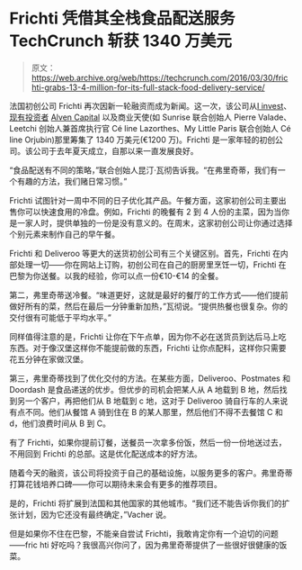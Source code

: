 # Frichti 凭借其全栈食品配送服务 TechCrunch 斩获 1340 万美元

> 原文：<https://web.archive.org/web/https://techcrunch.com/2016/03/30/frichti-grabs-13-4-million-for-its-full-stack-food-delivery-service/>

法国初创公司 Frichti 再次因新一轮融资而成为新闻。这一次，该公司从[I invest](https://web.archive.org/web/20230208080109/https://www.crunchbase.com/organization/idinvest-partners/)、[现有投资者](https://web.archive.org/web/20230208080109/https://techcrunch.com/2015/11/10/frichti-grabs-1-1-million-for-its-full-stack-food-delivery-service/) [Alven Capital](https://web.archive.org/web/20230208080109/https://www.crunchbase.com/organization/alven-capital) 以及商业天使(如 Sunrise 联合创始人 Pierre Valade、Leetchi 创始人兼首席执行官 Cé line Lazorthes、My Little Paris 联合创始人 Cé line Orjubin)那里筹集了 1340 万美元(€1200 万)。Frichti 是一家年轻的初创公司。该公司于去年夏天成立，自那以来一直发展良好。

“食品配送有不同的策略，”联合创始人昆汀·瓦彻告诉我。“在弗里奇蒂，我们有一个有趣的方法，我们赌日常习惯。”

Frichti 试图针对一周中不同的日子优化其产品。午餐方面，这家初创公司主要出售你可以快速食用的冷盘。例如，Frichti 的晚餐有 2 到 4 人份的主菜，因为当你是一家人时，提供单独的一份是没有意义的。在周末，这家初创公司让你通过选择个别元素来制作自己的早午餐。

Frichti 和 Deliveroo 等更大的送货初创公司有三个关键区别。首先，Frichti 在内部处理一切——你在网站上订购，初创公司在自己的厨房里烹饪一切，Frichti 在巴黎为你送餐。以我的经验，你可以点一份€10-€14 的全餐。

第二，弗里奇蒂送冷餐。“味道更好，这就是最好的餐厅的工作方式——他们提前做好所有的菜，然后在最后一分钟重新加热，”瓦彻说。“提供热餐也很复杂。你的交付很有可能低于平均水平。”

同样值得注意的是，Frichti 让你在下午点单，因为你不必在送货员到达后马上吃东西。对于像汉堡这样你不能提前做的东西，Frichti 让你点配料，这样你只需要花五分钟在家做汉堡。

第三，弗里奇蒂找到了优化交付的方法。在某些方面，Deliveroo、Postmates 和 Doordash 是食品递送的优步。但优步的司机会把某人从 A 地载到 B 地，然后找到另一个客户，再把他们从 B 地载到 c 地，这对于 Deliveroo 骑自行车的人来说有点不同。他们从餐馆 A 骑到住在 B 的某人那里，然后他们不得不去餐馆 C 和 d，他们浪费时间从 B 到 C。

有了 Frichti，如果你提前订餐，送餐员一次拿多份饭，然后一份一份地送过去，不用回到 Frichti 的总部。这是优化配送成本的好方法。

随着今天的融资，该公司将投资于自己的基础设施，以服务更多的客户。弗里奇蒂打算花钱培养口碑——你可以期待未来会有更多的推荐项目。

是的，Frichti 将扩展到法国和其他国家的其他城市。“我们还不能告诉你我们的扩张计划，因为它还没有最终确定，”Vacher 说。

但是如果你不住在巴黎，不能亲自尝试 Frichti，我敢肯定你有一个迫切的问题——fric hti 好吃吗？我很高兴你问了，因为弗里奇蒂提供了一些很好很健康的饭菜。